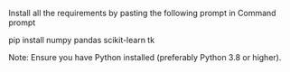 Install all the requirements by pasting the following prompt in Command prompt

pip install numpy pandas scikit-learn tk

Note: Ensure you have Python installed (preferably Python 3.8 or higher).
